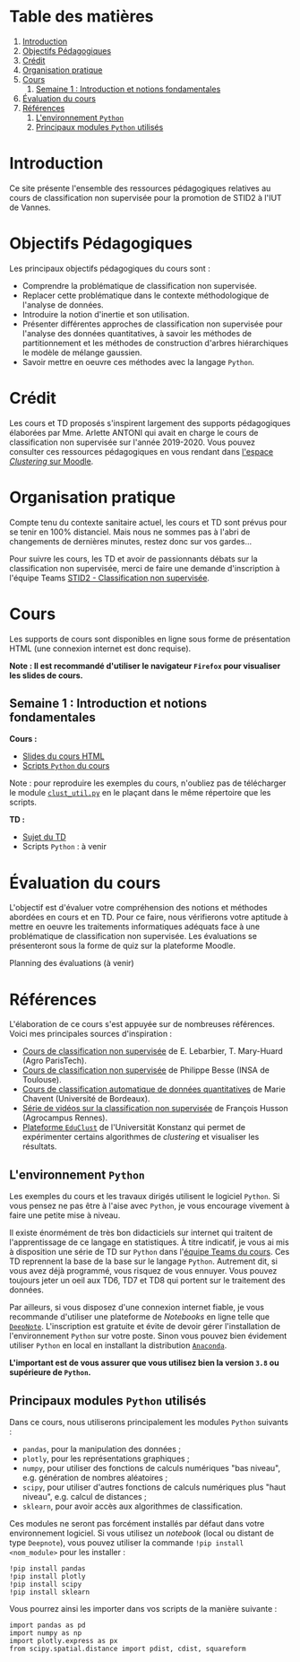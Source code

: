 
# Table des matières

1.  [Introduction](#org0a5597e)
2.  [Objectifs Pédagogiques](#org113a01d)
3.  [Crédit](#orge499408)
4.  [Organisation pratique](#orge3cfb54)
5.  [Cours](#orga0774a6)
    1.  [Semaine 1 : Introduction et notions fondamentales](#org3db7a1c)
6.  [Évaluation du cours](#orgdf45336)
7.  [Références](#org20be58c)
    1.  [L'environnement `Python`](#orgfa84dfb)
    2.  [Principaux modules `Python` utilisés](#orgda2794d)



<a id="org0a5597e"></a>

# Introduction

Ce site présente l'ensemble des ressources pédagogiques relatives au cours de classification non
supervisée pour la promotion de STID2 à l'IUT de Vannes.


<a id="org113a01d"></a>

# Objectifs Pédagogiques

Les principaux objectifs pédagogiques du cours sont :

-   Comprendre la problématique de classification non supervisée.
-   Replacer cette problématique dans le contexte méthodologique de l'analyse de données.
-   Introduire la notion d'inertie et son utilisation.
-   Présenter différentes approches de classification non supervisée pour l'analyse des données
    quantitatives, à savoir les méthodes de partitionnement et les méthodes de construction d'arbres hiérarchiques
    le modèle de mélange gaussien.
-   Savoir mettre en oeuvre ces méthodes avec la langage `Python`.


<a id="orge499408"></a>

# Crédit

Les cours et TD proposés s'inspirent largement des supports pédagogiques élaborées par Mme. Arlette
ANTONI qui avait en charge le cours de classification non supervisée sur l'année 2019-2020. Vous
pouvez consulter ces ressources pédagogiques en vous rendant dans [l'espace *Clustering* sur Moodle](https://moodle.univ-ubs.fr/course/view.php?id=3596).


<a id="orge3cfb54"></a>

# Organisation pratique

Compte tenu du contexte sanitaire actuel, les cours et TD sont prévus pour se tenir en 100%
distanciel. Mais nous ne sommes pas à l'abri de changements de dernières minutes, restez donc sur
vos gardes&#x2026;

Pour suivre les cours, les TD et avoir de passionnants débats sur la classification non supervisée, merci de
faire une demande d'inscription à l'équipe Teams [STID2 - Classification non
supervisée](https://teams.microsoft.com/l/team/19%3a541fb9397ced490aab1776de0de9202f%40thread.tacv2/conversations?groupId=775ce021-bec5-4bc8-9892-4854cd178be3&tenantId=2fbd12a9-cbb9-49a2-9612-7af4096a6529).


<a id="orga0774a6"></a>

# Cours

Les supports de cours sont disponibles en ligne sous forme de présentation HTML (une connexion internet est
donc requise).

**Note : Il est recommandé d'utiliser le navigateur `Firefox` pour visualiser les slides de cours.**


<a id="org3db7a1c"></a>

## Semaine 1 : Introduction et notions fondamentales

**Cours :**

-   [Slides du cours HTML](https://roland-donat.github.io/cours-class-non-sup/cours/C1%20-%20Introduction%20g%C3%A9n%C3%A9rale/c1_intro.html)
-   [Scripts `Python` du cours](https://github.com/roland-donat/cours-class-non-sup/tree/main/cours/C1%20-%20Introduction%20g%C3%A9n%C3%A9rale)

Note : pour reproduire les exemples du cours, n'oubliez pas de télécharger le module [`clust_util.py`](https://github.com/roland-donat/cours-class-non-sup/tree/main/python)
en le plaçant dans le même répertoire que les scripts.

**TD :**

-   [Sujet du TD](https://roland-donat.github.io/cours-class-non-sup/td/td1/td1.html)
-   Scripts `Python` : à venir


<a id="orgdf45336"></a>

# Évaluation du cours

L'objectif est d'évaluer votre compréhension des notions et méthodes abordées en cours et
en TD. Pour ce faire, nous vérifierons votre aptitude à mettre en oeuvre les traitements
informatiques adéquats face à une problématique de classification non supervisée. Les évaluations se
présenteront sous la forme de quiz sur la plateforme Moodle. 

Planning des évaluations (à venir)


<a id="org20be58c"></a>

# Références

L'élaboration de ce cours s'est appuyée sur de nombreuses références. Voici mes principales sources
d'inspiration :

-   [Cours de classification non supervisée](http://www2.agroparistech.fr/IMG/pdf/ClassificationNonSupervisee-AgroParisTech.pdf) de E. Lebarbier, T. Mary-Huard (Agro ParisTech).
-   [Cours de classification non supervisée](https://www.math.univ-toulouse.fr/~besse/Wikistat/pdf/st-m-explo-classif.pdf) de Philippe Besse (INSA de Toulouse).
-   [Cours de classification automatique de données quantitatives](http://www.math.u-bordeaux.fr/~mchave100p/wordpress/wp-content/uploads/2013/10/cours_classif_quanti.pdf) de Marie Chavent (Université de Bordeaux).
-   [Série de vidéos sur la classification non supervisée](https://www.youtube.com/watch?v=SE_4dLh5vXY) de François Husson (Agrocampus Rennes).
-   [Plateforme `EduClust`](https://educlust.dbvis.de) de l'Universität Konstanz qui permet de expérimenter certains algorithmes de
    *clustering* et visualiser les résultats.


<a id="orgfa84dfb"></a>

## L'environnement `Python`

Les exemples du cours et les travaux dirigés utilisent le logiciel `Python`. Si vous pensez ne pas
être à l'aise avec `Python`, je vous encourage vivement à faire une petite mise à niveau.

Il existe énormément de très bon didacticiels sur internet qui traitent de l'apprentissage de ce
langage en statistiques. À titre indicatif, je vous ai mis à disposition une série de TD sur
`Python` dans l'[équipe Teams du cours](https://teams.microsoft.com/_#/school/files/G%C3%A9n%C3%A9ral?threadId=19%3A541fb9397ced490aab1776de0de9202f%40thread.tacv2&ctx=channel&context=Python%2520-%2520les%2520bases&rootfolder=%252Fsites%252FSTID2-Classificationnonsupervise%252FSupports%2520de%2520cours%252FPython%2520-%2520les%2520bases). Ces TD reprennent la base de la base sur le langage
`Python`. Autrement dit, si vous avez déjà programmé, vous risquez de vous ennuyer. Vous pouvez
toujours jeter un oeil aux TD6, TD7 et TD8 qui portent sur le traitement des données.

Par ailleurs, si vous disposez d'une connexion internet fiable, je vous recommande d'utiliser une
plateforme de *Notebooks* en ligne telle que [`DeepNote`](https://deepnote.com). L'inscription est gratuite et évite de
devoir gérer l'installation de l'environnement `Python` sur votre poste. 
Sinon vous pouvez bien évidement utiliser `Python` en local en installant la distribution
[`Anaconda`](https://www.anaconda.com/products/individual). 

**L'important est de vous assurer que vous utilisez bien la version `3.8` ou supérieure de `Python`.**


<a id="orgda2794d"></a>

## Principaux modules `Python` utilisés

Dans ce cours, nous utiliserons principalement les modules `Python` suivants :

-   `pandas`, pour la manipulation des données ;
-   `plotly`, pour les représentations graphiques ;
-   `numpy`, pour utiliser des fonctions de calculs numériques "bas niveau", e.g. génération de
    nombres aléatoires ;
-   `scipy`, pour utiliser d'autres fonctions de calculs numériques plus "haut niveau", e.g. calcul de
    distances ;
-   `sklearn`, pour avoir accès aux algorithmes de classification.

Ces modules ne seront pas forcément installés par défaut dans votre environnement logiciel. Si vous
utilisez un *notebook* (local ou distant de type `Deepnote`), vous pouvez utiliser la commande `!pip
install <nom_module>` pour les installer : 

    !pip install pandas
    !pip install plotly
    !pip install scipy
    !pip install sklearn

Vous pourrez ainsi les importer dans vos scripts de la manière suivante :

    import pandas as pd
    import numpy as np
    import plotly.express as px
    from scipy.spatial.distance import pdist, cdist, squareform

